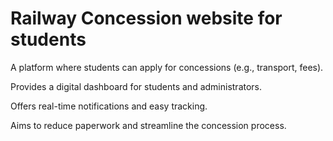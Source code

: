 # Railway Concession website for students

A platform where students can apply for concessions (e.g., transport, fees).

Provides a digital dashboard for students and administrators.

Offers real-time notifications and easy tracking.

Aims to reduce paperwork and streamline the concession process.

